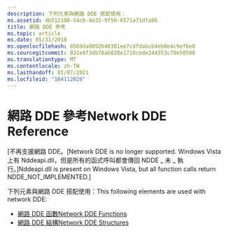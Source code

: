 ```yaml
---
description: 下列元素與網路 DDE 搭配使用：
ms.assetid: 4b512100-54cb-4e32-9f56-6571a71dfa86
title: 網路 DDE 參考
ms.topic: article
ms.date: 05/31/2018
ms.openlocfilehash: 8569da0892b46301ee7cdfdabcb4eb0e4c9ef6e8
ms.sourcegitcommit: 831e8f3db78ab820e1710cede244553c70e50500
ms.translationtype: MT
ms.contentlocale: zh-TW
ms.lasthandoff: 01/07/2021
ms.locfileid: "104112020"
---
```

# <a name="network-dde-reference"></a><span data-ttu-id="3ca43-103">網路 DDE 參考</span><span class="sxs-lookup"><span data-stu-id="3ca43-103">Network DDE Reference</span></span>

<span data-ttu-id="3ca43-104">\[不再支援網路 DDE。</span><span class="sxs-lookup"><span data-stu-id="3ca43-104">\[Network DDE is no longer supported.</span></span> <span data-ttu-id="3ca43-105">Windows Vista 上有 Nddeapi.dll，但是所有的函式呼叫都會傳回 NDDE \_ 未 \_ 執行。\]</span><span class="sxs-lookup"><span data-stu-id="3ca43-105">Nddeapi.dll is present on Windows Vista, but all function calls return NDDE\_NOT\_IMPLEMENTED.\]</span></span>

<span data-ttu-id="3ca43-106">下列元素與網路 DDE 搭配使用：</span><span class="sxs-lookup"><span data-stu-id="3ca43-106">This following elements are used with network DDE:</span></span>

-   [<span data-ttu-id="3ca43-107">網路 DDE 函數</span><span class="sxs-lookup"><span data-stu-id="3ca43-107">Network DDE Functions</span></span>](network-dde-functions.md)
-   [<span data-ttu-id="3ca43-108">網路 DDE 結構</span><span class="sxs-lookup"><span data-stu-id="3ca43-108">Network DDE Structures</span></span>](network-dde-structures.md)

 

 



